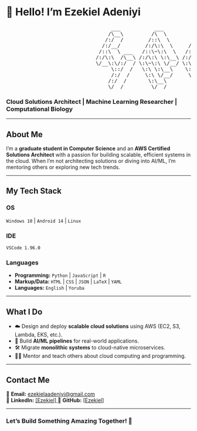 # 👋 Hello! I’m Ezekiel Adeniyi  
<pre>
                                  ___           ___           ___       ___       ___     
                                 /\__\         /\  \         /\__\     /\__\     /\  \    
                                /:/  /        /::\  \       /:/  /    /:/  /    /::\  \   
                               /:/__/        /:/\:\  \     /:/  /    /:/  /    /:/\:\  \  
                              /::\  \ ___   /::\~\:\  \   /:/  /    /:/  /    /:/  \:\  \ 
                             /:/\:\  /\__\ /:/\:\ \:\__\ /:/__/    /:/__/    /:/__/ \:\__\
                             \/__\:\/:/  / \:\~\:\ \/__/ \:\  \    \:\  \    \:\  \ /:/  /
                                  \::/  /   \:\ \:\__\    \:\  \    \:\  \    \:\  /:/  / 
                                  /:/  /     \:\ \/__/     \:\  \    \:\  \    \:\/:/  /  
                                 /:/  /       \:\__\        \:\__\    \:\__\    \::/  /   
                                 \/__/         \/__/         \/__/     \/__/     \/__/    
</pre>

### **Cloud Solutions Architect | Machine Learning Researcher | Computational Biology**  

---

## **About Me**  
I’m a **graduate student in Computer Science** and an **AWS Certified Solutions Architect** with a passion for building scalable, efficient systems in the cloud. When I’m not architecting solutions or diving into AI/ML, I’m mentoring others or exploring new tech trends.  

---

## **My Tech Stack**  

### **OS**  
`Windows 10` | `Android 14` | `Linux`  

### **IDE**  
`VSCode 1.96.0`  

### **Languages**  
- **Programming:** `Python` | `JavaScript` | `R`  
- **Markup/Data:** `HTML` | `CSS` | `JSON` | `LaTeX` | `YAML`  
- **Languages:** `English` | `Yoruba`  

---

## **What I Do**  
- ☁️ Design and deploy **scalable cloud solutions** using AWS (EC2, S3, Lambda, EKS, etc.).  
- 🤖 Build **AI/ML pipelines** for real-world applications.  
- 🛠️ Migrate **monolithic systems** to cloud-native microservices.  
- 🧑‍🏫 Mentor and teach others about cloud computing and programming.  

---

## **Contact Me**  
📧 **Email:** [ezekielaadeniyi@gmail.com](mailto:ezekielaadeniyi@gmail.com)  
💼 **LinkedIn:** [[Ezekiel]  ](https://www.linkedin.com/in/ayotomiwa-adeniyi/)
🐙 **GitHub:** [[Ezekiel](https://github.com/ayotomiwaa)]  

---

### **Let’s Build Something Amazing Together!** 🚀  
